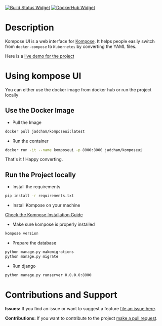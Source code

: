 
[![Build Status Widget]][Build Status] [![DockerHub Widget]][DockerHub]
# Description

Kompose UI is a web interface for [Kompose](http://kompose.io). It helps people easily switch from `docker-compose` to `Kubernetes` by converting the YAML files.

Here is a [live demo for the project](https://composetokube.com)

# Using kompose UI

You can either use the docker image from docker hub or run the project locally

## Use the Docker Image

* Pull the Image

```sh
docker pull jadcham/komposeui:latest
```

* Run the container
```sh
docker run -it --name komposeui -p 8000:8000 jadcham/komposeui
```

That's it ! Happy converting.

## Run the Project locally

* Install the requirements
```sh
pip install -r requirements.txt
```

* Install Kompose on your machine

[Check the Kompose Installation Guide](https://github.com/kubernetes/kompose#installation)

* Make sure kompose is properly installed
```sh
kompose version
```

* Prepare the database
```sh
python manage.py makemigrations
python manage.py migrate
```

* Run django
```sh
python manage.py runserver 0.0.0.0:8000
```

# Contributions and Support

__Issues:__ If you find an issue or want to suggest a feature [file an issue here](https://github.com/jadcham/komposeui/issues).

__Contributions:__ If you want to contribute to the project [make a pull request](https://github.com/jadcham/komposeui/pulls).


[Build Status]: https://travis-ci.org/JadCham/komposeui
[Build Status Widget]: https://github.com/JadCham/komposeui/actions/workflows/test.yml/badge.svg?branch=feature-1
[DockerHub]: https://hub.docker.com/r/jadcham/komposeui/
[DockerHub Widget]: https://img.shields.io/docker/pulls/jadcham/komposeui.svg

